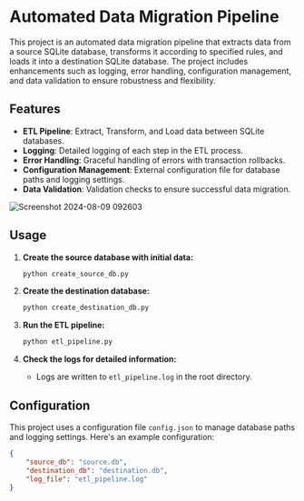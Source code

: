 # Automated Data Migration Pipeline

This project is an automated data migration pipeline that extracts data from a source SQLite database, transforms it according to specified rules, and loads it into a destination SQLite database. The project includes enhancements such as logging, error handling, configuration management, and data validation to ensure robustness and flexibility.



## Features
- **ETL Pipeline**: Extract, Transform, and Load data between SQLite databases.
- **Logging**: Detailed logging of each step in the ETL process.
- **Error Handling**: Graceful handling of errors with transaction rollbacks.
- **Configuration Management**: External configuration file for database paths and logging settings.
- **Data Validation**: Validation checks to ensure successful data migration.


![Screenshot 2024-08-09 092603](https://github.com/user-attachments/assets/44f2c941-d614-4cbf-abc6-d571ca398a5b)

## Usage

1. **Create the source database with initial data:**
    ```bash
    python create_source_db.py
    ```

2. **Create the destination database:**
    ```bash
    python create_destination_db.py
    ```

3. **Run the ETL pipeline:**
    ```bash
    python etl_pipeline.py
    ```

4. **Check the logs for detailed information:**
    - Logs are written to `etl_pipeline.log` in the root directory.

## Configuration

This project uses a configuration file `config.json` to manage database paths and logging settings. Here's an example configuration:

```json
{
    "source_db": "source.db",
    "destination_db": "destination.db",
    "log_file": "etl_pipeline.log"
}

